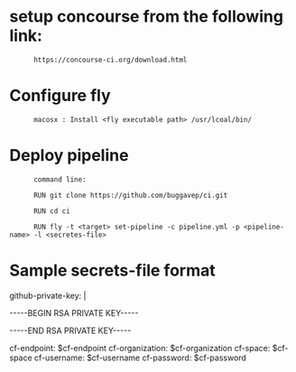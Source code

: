 # setup concourse from the following link:
          https://concourse-ci.org/download.html

# Configure fly
          macosx : Install <fly executable path> /usr/lcoal/bin/

# Deploy pipeline
          command line:
          
          RUN git clone https://github.com/buggavep/ci.git
          
          RUN cd ci

          RUN fly -t <target> set-pipeline -c pipeline.yml -p <pipeline-name> -l <secretes-file>

# Sample secrets-file format

github-private-key: |
 
 -----BEGIN RSA PRIVATE KEY-----
 
 -----END RSA PRIVATE KEY-----

cf-endpoint: $cf-endpoint
cf-organization: $cf-organization
cf-space: $cf-space
cf-username: $cf-username
cf-password: $cf-password



